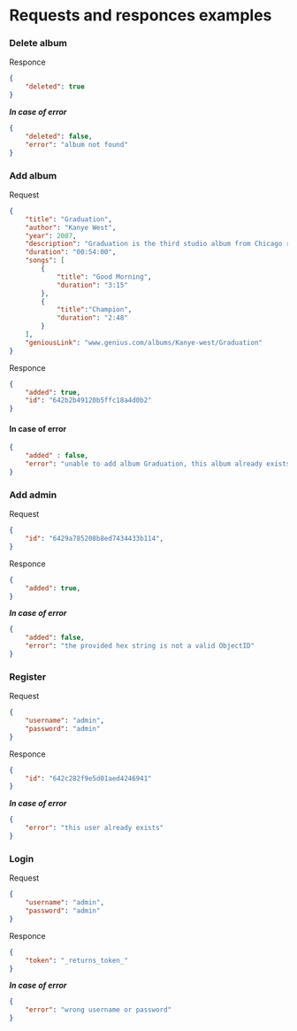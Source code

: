 # Requests and responces examples


### Delete album
Responce
```json
{
	"deleted": true
}
```

***In case of error***
```json
{
	"deleted": false,
	"error": "album not found"
}
```

### Add album
Request
```json
{
	"title": "Graduation",
	"author": "Kanye West",
	"year": 2007,
	"description": "Graduation is the third studio album from Chicago rapper Kanye West. The album was inspired by stadium tours, indie rock and house-music and was a huge departure from the sound Ye had used on his first two studio albums The College Dropout and Late Registration which featured samples and inspirations from soul and orchestral music. This album, on the other hand, included a much more electronic sound, featuring the use of layering synthesizers. Lyrically, Kanye analyzes himself and talks about his life after becoming famous and how he is criticized from the media.\nThe album famously faced off against 50 Cent’s Curtis in a sales war which Kanye won with 957,000 copies sold in the first week.\nSome critics argue this is the day gangsta rap was finally defeated.",
	"duration": "00:54:00",
	"songs": [
		{
			"title": "Good Morning",
			"duration": "3:15"
		},
		{
			"title":"Champion",
			"duration": "2:48"
		}
	],
	"geniousLink": "www.genius.com/albums/Kanye-west/Graduation"
}
```

Responce
```json
{
	"added": true,
	"id": "642b2b49120b5ffc18a4d0b2"
}
```

#### In case of error
```json
{
	"added" : false,
	"error": "unable to add album Graduation, this album already exists"
}
```

### Add admin

Request
```json
{
	"id": "6429a785208b8ed7434433b114",
}
```

Responce
```json
{
	"added": true,
}
```

***In case of error***
```json
{
	"added": false,
	"error": "the provided hex string is not a valid ObjectID"
}
```

### Register
Request
```json
{
	"username": "admin",
	"password": "admin"
}
```

Responce
```json
{
	"id": "642c282f9e5d01aed4246941"
}
```

***In case of error***
```json
{
	"error": "this user already exists"
}
```

### Login
Request
```json
{
	"username": "admin",
	"password": "admin"
}
```

Responce
```json
{
	"token": "_returns_token_"
}
```

***In case of error***
```json
{
	"error": "wrong username or password"
}
```
